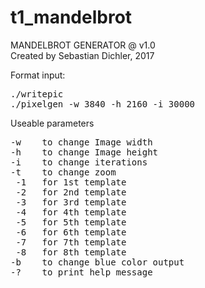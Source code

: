 # t1_mandelbrot
MANDELBROT GENERATOR @ v1.0  
Created by Sebastian Dichler, 2017  
  
Format input:
<pre>
./writepic  
./pixelgen -w 3840 -h 2160 -i 30000  
</pre>

Useable parameters
<pre>
-w    to change Image width  
-h    to change Image height  
-i    to change iterations  
-t    to change zoom  
 -1   for 1st template  
 -2   for 2nd template  
 -3   for 3rd template  
 -4   for 4th template  
 -5   for 5th template  
 -6   for 6th template  
 -7   for 7th template  
 -8   for 8th template  
-b    to change blue color output  
-?    to print help message  
</pre>
